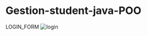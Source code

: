 # Gestion-student-java-POO
LOGIN_FORM 
![login](https://user-images.githubusercontent.com/37757213/107691118-566b1d80-6cab-11eb-9d12-4a411f501fcd.PNG)
